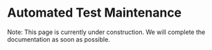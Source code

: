 Automated Test Maintenance
===

Note: This page is currently under construction. We will complete the documentation as soon as possible.